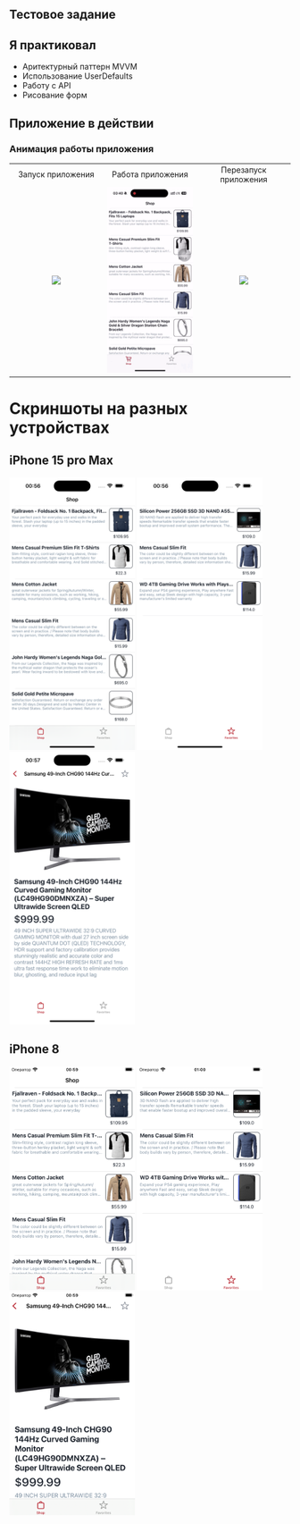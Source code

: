 ## Тестовое задание

## Я практиковал
- Аритектурный паттерн MVVM
- Использование UserDefaults
- Работу с API
- Рисование форм


## Приложение в действии

### Анимация работы приложения
<table>
  <tr align="center">
    <td width="250">Запуск приложения</td>
    <td width="250">Работа приложения</td>
    <td width="250">Перезапуск приложения</td>
  </tr>
  <tr align= "center">
    <td width="300"><img src="Gifs/StartApp.gif" width="250"></td>
    <td width="300"><img src="Gifs/ShopScreen.gif" width="250"></td>
    <td width="300"><img src="Gifs/RealoadApp.gif" width="250"></td>
  </tr>
 </table>


# Скриншоты на разных устройствах
## iPhone 15 pro Max
<p float="left">
  <img src="Images/1.PNG" width="225" />
  <img src="Images/2.PNG" width="225" />
  <img src="Images/3.PNG" width="225" />
</p>

## iPhone 8
<p float="left">
  <img src="Images/4.PNG" width="225" />
  <img src="Images/5.PNG" width="225" />
  <img src="Images/6.PNG" width="225" />
</p>




